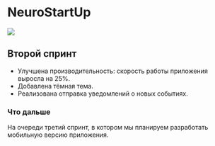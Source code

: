# NeuroStartUp
![](https://netology-code.github.io/git-homeworks/introduction/assets/logo.png)
## Второй спринт

- Улучшена производительность: скорость работы приложения выросла на 25%.
- Добавлена тёмная тема.
- Реализована отправка уведомлений о новых событиях.

### Что дальше

На очереди третий спринт, в котором мы планируем разработать мобильную версию приложения.
